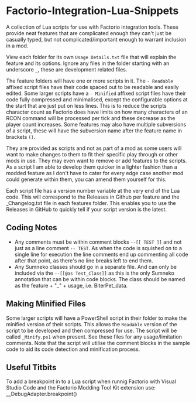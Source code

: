 # Factorio-Integration-Lua-Snippets

A collection of Lua scripts for use with Factorio integration tools. These provide neat features that are complicated enough they can't just be casually typed, but not complicated/important enough to warrant inclusion in a mod.

View each folder for its own `Usage Details.txt` file that will explain the feature and its options. Ignore any files in the folder starting with an underscore `_`, these are development related files.

The feature folders will have one or more scripts in it. The `- Readable` affixed script files have their code spaced out to be readable and easily edited. Some larger scripts have a `- Minified` affixed script files have their code fully compressed and minimalised, except the configurable options at the start that are just put on less lines. This is to reduce the scripts character count as Factorio does have limits on how many characters of an RCON command will be processed per tick and these decrease as the player count increases.
Some features may also have multiple subversions of a script, these will have the subversion name after the feature name in brackets `()`.

They are provided as scripts and not as part of a mod as some users will want to make changes to them to fit their specific play through or other mods in use. They may even want to remove or add features to the scripts. As a script I am able to develop them quicker in a lighter fashion than a modded feature as I don't have to cater for every edge case another mod could generate within them, you can amend them yourself for this.

Each script file has a version number variable at the very end of the Lua code. This will correspond to the Releases in Github per feature and the _Changelog.txt file in each features folder. This enables you to use the Releases in GitHub to quickly tell if your script version is the latest.



## Coding Notes

- Any comments must be within comment blocks `--[[ TEST ]]` and not just as a line comment `-- TEST`. As when the code is squished on to a single line for execution the line comments end up commenting all code after that point, as there's no line breaks left to end them.
- Any Sumneko classes should go in a separate file. And can only be included via the `--[[@as Test_Class]]` as this is the only Sumneko annotation that can be within code blocks. The class should be named as the feature + "_" + usage, i.e. BiterPet_data.



## Making Minified Files

Some larger scripts will have a PowerShell script in their folder to make the minified version of their scripts. This allows the `Readable` version of the script to be developed and then compressed for use. The script will be called `_Minify.ps1` when present. See these files for any usage/limitation comments. Note that the script will utilise the comment blocks in the sample code to aid its code detection and minification process.



## Useful Titbits

To add a breakpoint in to a Lua script when runnig Factorio with Visual Studio Code and the Factorio Modding Tool Kit extension use:
__DebugAdapter.breakpoint()